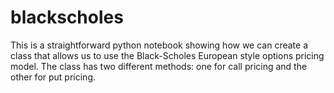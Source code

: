 # blackscholes
This is a straightforward python notebook showing how we can create a class that allows us to use the Black-Scholes European style options pricing
model. The class has two different methods: one for call pricing and the other for put pricing. 
